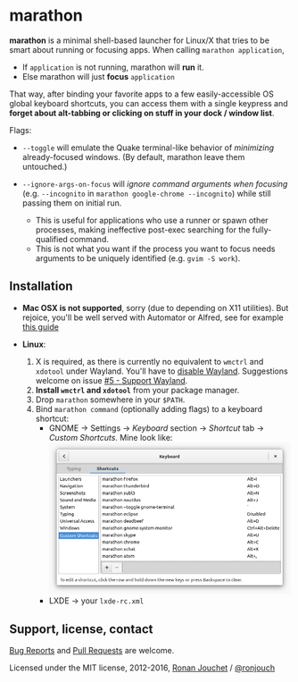 marathon
========

**marathon** is a minimal shell-based launcher for Linux/X that tries to be
smart about running or focusing apps. When calling `marathon application`,

* If `application` is not running, marathon will **run** it.
* Else marathon will just **focus** `application`

That way, after binding your favorite apps to a few easily-accessible OS
global keyboard shortcuts, you can access them with a single keypress and
**forget about alt-tabbing or clicking on stuff in your dock / window list**.

Flags:

* `--toggle` will emulate the Quake terminal-like behavior of *minimizing*
  already-focused windows. (By default, marathon leave them untouched.)

* `--ignore-args-on-focus` will *ignore command arguments when focusing*
   (e.g. `--incognito` in `marathon google-chrome --incognito`) while still
   passing them on initial run.
   - This is useful for applications who use a runner or spawn other processes,
     making ineffective post-exec searching for the fully-qualified command.
   - This is not what you want if the process you want to focus needs arguments
     to be uniquely identified (e.g. `gvim -S work`).

Installation
------------

- **Mac OSX is not supported**, sorry (due to depending on X11 utilities).
  But rejoice, you'll be well served with Automator or Alfred, see for example
  [this guide](http://superuser.com/questions/245711/starting-application-with-custom-keyboard-shortcut)

- **Linux**:
    1. X is required, as there is currently no equivalent to `wmctrl` and `xdotool` under Wayland.
       You'll have to [disable Wayland](https://wiki.archlinux.org/index.php/GDM#Use_Xorg_backend).
       Suggestions welcome on issue [#5 - Support Wayland](https://github.com/ronjouch/marathon/issues/5).
    2. **Install `wmctrl` and `xdotool`** from your package manager.
    3. Drop `marathon` somewhere in your `$PATH`.
    4. Bind `marathon command` (optionally adding flags) to a keyboard shortcut:
        * GNOME → Settings → *Keyboard* section → *Shortcut* tab → *Custom Shortcuts*.
          Mine look like:  
          ![GNOME Keyboard Settings screenshot](gnome-keyboard-settings-screenshot.png)
        * LXDE → your `lxde-rc.xml`

Support, license, contact
-------------------------

[Bug Reports](https://github.com/ronjouch/marathon/issues) and
[Pull Requests](https://github.com/ronjouch/marathon/pulls) are welcome.

Licensed under the MIT license, 2012-2016,
[Ronan Jouchet](mailto:firstname@lastname.fr) / [@ronjouch](https://twitter.com/ronjouch)
